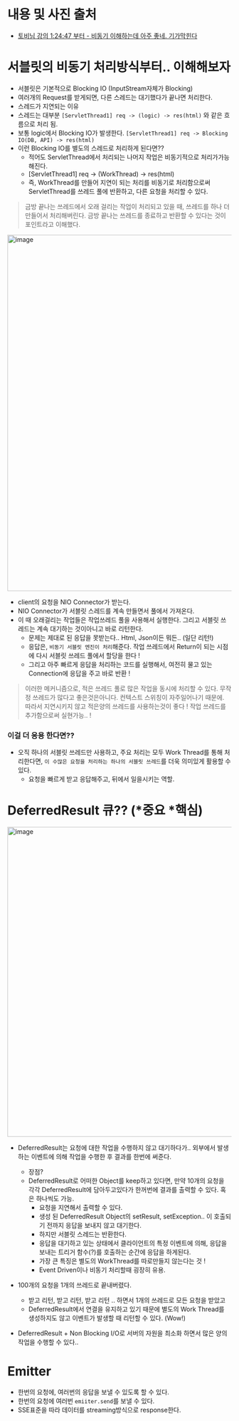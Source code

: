 # 내용 및 사진 출처
- [토비님 강의 1:24:47 부터 - 비동기 이해하는데 아주 좋네. 기가막힌다](https://www.youtube.com/watch?v=aSTuQiPB4Ns&list=PLOLeoJ50I1kkqC4FuEztT__3xKSfR2fpw&index=4)

# 서블릿의 비동기 처리방식부터.. 이해해보자

- 서블릿은 기본적으로 Blocking IO (InputStream자체가 Blocking)
- 여러개의 Request를 받게되면, 다른 스레드는 대기했다가 끝나면 처리한다.
 - 스레드가 지연되는 이유 
 - 스레드는 대부분 `[ServletThread1] req -> (logic) -> res(html)` 와 같은 흐름으로 처리 됨.
 - 보통 logic에서 Blocking IO가 발생한다. `[ServletThread1] req -> Blocking IO(DB, API) -> res(html)`
 - 이런 Blocking IO를 별도의 스레드로 처리하게 된다면??
   - 적어도 ServletThread에서 처리되는 나머지 작업은 비동기적으로 처리가가능해진다.
   - [ServletThread1] req -> (WorkThread) -> res(html)
   - 즉, WorkThread를 만들어 지연이 되는 처리를 비동기로 처리함으로써 ServletThread를 쓰레드 풀에 반환하고, 다른 요청을 처리할 수 있다.

> 금방 끝나는 쓰레드에서 오래 걸리는 작업이 처리되고 있을 때, 쓰레드를 하나 더 만들어서 처리해버린다.
> 금방 끝나는 쓰레드를 종료하고 반환할 수 있다는 것이 포인트라고 이해했다.

<img width="799" alt="image" src="https://user-images.githubusercontent.com/26343023/153713394-27191f11-296c-42d8-9374-322b15ec1e55.png">

- client의 요청을 NIO Connector가 받는다.
- NIO Connector가 서블릿 스레드를 계속 만들면서 풀에서 가져온다.
- 이 때 오래걸리는 작업들은 작업쓰레드 풀을 사용해서 실행한다. 그리고 서블릿 쓰레드는 계속 대기하는 것이아니고 바로 리턴한다.
  - 문제는 제대로 된 응답을 못받는다.. Html, Json이든 뭐든.. (일단 리턴!)
  - 응답은, `비동기 서블릿 엔진이 처리`해준다. 작업 쓰레드에서 Return이 되는 시점에 다시 서블릿 쓰레드 풀에서 할당을 한다 !
  - 그리고 아주 빠르게 응답을 처리하는 코드를 실행해서, 여전히 물고 있는 Connection에 응답을 주고 바로 반환 !

> 이러한 메커니즘으로, 적은 쓰레드 풀로 많은 작업을 동시에 처리할 수 있다.
> 무작정 쓰레드가 많다고 좋은것은아니다. 컨텍스트 스위칭이 자주일어나기 때문에. 따라서 지연시키지 않고 적은양의 쓰레드를 사용하는것이 좋다 !
> 작업 쓰레드를 추가함으로써 실현가능.. !

### 이걸 더 응용 한다면??
- 오직 하나의 서블릿 쓰레드만 사용하고, 주요 처리는 모두 Work Thread를 통해 처리한다면, `이 수많은 요청을 처리하는 하나의 서블릿 쓰레드`를 더욱 의미있게 활용할 수 있다.
  - 요청을 빠르게 받고 응답해주고, 뒤에서 일을시키는 역할.

# DeferredResult 큐?? (*중요 *핵심)
<img width="695" alt="image" src="https://user-images.githubusercontent.com/26343023/153714784-61c8bbb6-5722-41b1-b610-0bbefb8eebd8.png">

- DeferredResult는 요청에 대한 작업을 수행하지 않고 대기하다가.. 외부에서 발생하는 이벤트에 의해 작업을 수행한 후 결과를 한번에 써준다.
  - 장점?
  - DeferredResult로 어떠한 Object를 keep하고 있다면, 만약 10개의 요청을 각각 DeferredResult에 담아두고있다가 한꺼번에 결과를 출력할 수 있다. 혹은 하나씩도 가능.
    - 요청을 지연해서 출력할 수 있다.
    - 생성 된 DeferredResult Object의 setResult, setException.. 이 호출되기 전까지 응답을 보내지 않고 대기한다.
    - 하지만 서블릿 스레드는 반환한다.
    - 응답을 대기하고 있는 상태에서 클라이언트의 특정 이벤트에 의해, 응답을 보내는 트리거 함수(?)를 호출하는 순간에 응답을 하게된다.
    - 가장 큰 특징은 별도의 WorkThread를 따로만들지 않는다는 것 !
    - Event Driven이나 비동기 처리할때 굉장히 유용.

- 100개의 요청을 1개의 쓰레드로 끝내버렸다.
  - 받고 리턴, 받고 리턴, 받고 리턴 .. 하면서 1개의 쓰레드로 모든 요청을 받았고
  - DeferredResult에서 연결을 유지하고 있기 때문에 별도의 Work Thread를 생성하지도 않고 이벤트가 발생할 때 리턴할 수 있다. (Wow!)

- DeferredResult + Non Blocking I/O로 서버의 자원을 최소화 하면서 많은 양의 작업을 수행할 수 있다..

# Emitter
 - 한번의 요청에, 여러번의 응답을 보낼 수 있도록 할 수 있다.
 - 한번의 요청에 여러번 `emiiter.send`를 보낼 수 있다.
 - SSE표준을 따라 데이터를 streaming방식으로 response한다.
